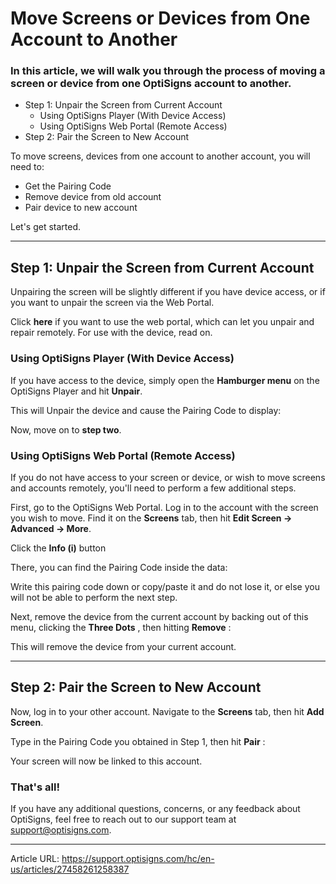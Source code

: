 # Move Screens or Devices from One Account to Another

### In this article, we will walk you through the process of moving a screen or device from one OptiSigns account to another.

  * Step 1: Unpair the Screen from Current Account
    * Using OptiSigns Player (With Device Access)
    * Using OptiSigns Web Portal (Remote Access)
  * Step 2: Pair the Screen to New Account



To move screens, devices from one account to another account, you will need to:

  * Get the Pairing Code
  * Remove device from old account
  * Pair device to new account



Let's get started.

* * *

## Step 1: Unpair the Screen from Current Account

Unpairing the screen will be slightly different if you have device access, or if you want to unpair the screen via the Web Portal.

Click **here** if you want to use the web portal, which can let you unpair and repair remotely. For use with the device, read on.

### Using OptiSigns Player (With Device Access)

If you have access to the device, simply open the **Hamburger menu** on the OptiSigns Player and hit **Unpair**.



This will Unpair the device and cause the Pairing Code to display:



Now, move on to **step two**.

### Using OptiSigns Web Portal (Remote Access)

If you do not have access to your screen or device, or wish to move screens and accounts remotely, you'll need to perform a few additional steps.

First, go to the OptiSigns Web Portal. Log in to the account with the screen you wish to move. Find it on the **Screens** tab, then hit **Edit Screen → Advanced → More**.



Click the **Info (i)** button



There, you can find the Pairing Code inside the data:



Write this pairing code down or copy/paste it and do not lose it, or else you will not be able to perform the next step.

Next, remove the device from the current account by backing out of this menu, clicking the **Three Dots** , then hitting **Remove** :



This will remove the device from your current account.

* * *

## Step 2: Pair the Screen to New Account

Now, log in to your other account. Navigate to the **Screens** tab, then hit **Add Screen**.



Type in the Pairing Code you obtained in Step 1, then hit **Pair** :



Your screen will now be linked to this account.

### That's all!

If you have any additional questions, concerns, or any feedback about OptiSigns, feel free to reach out to our support team at [support@optisigns.com](mailto:support@optisigns.com).

---
Article URL: https://support.optisigns.com/hc/en-us/articles/27458261258387
